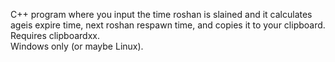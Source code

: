 C++ program where you input the time roshan is slained and it calculates ageis expire time, next roshan respawn time, and copies it to your clipboard.  
Requires clipboardxx.  
Windows only (or maybe Linux).  
